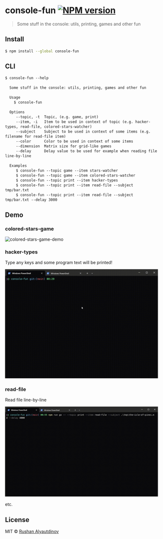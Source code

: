 # console-fun [![NPM version][npm-image]][npm-url]

> Some stuff in the console: utils, printing, games and other fun

## Install

```bash
$ npm install --global console-fun
```

## CLI

```
$ console-fun --help

  Some stuff in the console: utils, printing, games and other fun

  Usage
    $ console-fun

  Options
     --topic, -t  Topic, (e.g. game, print)
     --item, -i   Item to be used in context of topic (e.g. hacker-types, read-file, colored-stars-watcher)
     --subject    Subject to be used in context of some items (e.g. filename for read-file item)
     --color      Color to be used in context of some items
     --dimension  Matrix size for grid-like games
     --delay      Delay value to be used for example when reading file line-by-line

  Examples
     $ console-fun --topic game --item stars-watcher
     $ console-fun --topic game --item colored-stars-watcher
     $ console-fun --topic print --item hacker-types
     $ console-fun --topic print --item read-file --subject tmp/bar.txt
     $ console-fun --topic print --item read-file --subject tmp/bar.txt --delay 3000
```

## Demo

### colored-stars-game

![colored-stars-game-demo](media/colored-stars-game-demo.gif)

### hacker-types

Type any keys and some program text will be printed!

![hacker-types-demo](media/hacker-types-demo.gif)

### read-file

Read file line-by-line

![read-file-demo](media/read-file-demo.gif)

etc.

## License

MIT © [Rushan Alyautdinov](https://github.com/akgondber)

[npm-image]: https://img.shields.io/npm/v/console-fun.svg?style=flat
[npm-url]: https://npmjs.org/package/console-fun
